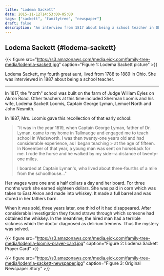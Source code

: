 ```yaml
---
title: "Lodema Sackett"
date: 2015-11-12T14:53:00-05:00
tags: ["sackett", "familytree", "newspaper"]
draft: false
description: "An interview from 1817 about being a school teacher in Ohio"
---
```


## Lodema Sackett {#lodema-sackett}

{{< figure src="https://s3.amazonaws.com/media.eick.com/family-tree-media/lodemia-sackett.jpg" caption="Figure 1: Lodema Sackett picture" >}}

Lodema Sackett, my fourth great aunt, lived from 1788 to 1889 in Ohio. She was interviewed in 1887 about being a school teacher.

---

In 1817, the "north" school was built on the farm of Judge William Eyles on Akron Road. Other teachers at this time included Sherman Loomis and his wife, Lodema Sackett Loomis, Captain George Lyman, Lemuel North and John Nesmith.

In 1887, Mrs. Loomis gave this recollection of that early school:

> "It was in the year 1819, when Captain George Lyman, father of Dr. Lyman, came to my home in Tallmadge and engaged me to teach school in Wadsworth. I was then twenty-one years old and had considerable experience, as I began teaching > at the age of fifteen. In November of that year, a young man was sent on horseback for me. I rode the horse and he walked by my side--a distance of twenty-one miles.
>
> I boarded at Captain Lyman's, who lived about three-fourths of a mile from the schoolhouse..."

Her wages were one and a half dollars a day and her board. For three months work she earned eighteen dollars. She was paid in corn which was taken to East Akron and made into whiskey. It made a full barrel and was stored in her fathers barn.

When it was sold, three years later, one third of it had disappeared. After considerable investigation they found straws through which someone had obtained the whiskey. In the meantime, the hired man had a terrible sickness which the doctor diagnosed as delirium tremens. Thus the mystery was solved.

{{< figure src="https://s3.amazonaws.com/media.eick.com/family-tree-media/lodemia-loomis-prayer-card.jpg" caption="Figure 2: Lodema Sackett Prayer Card" >}}

{{< figure src="https://s3.amazonaws.com/media.eick.com/family-tree-media/lodemia-sackett-newspaper.jpg" caption="Figure 3: Original Newspaper Story" >}}
